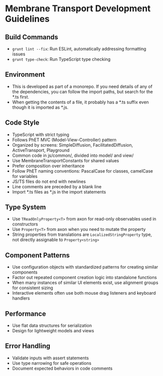 # Membrane Transport Development Guidelines

## Build Commands
- `grunt lint --fix`: Run ESLint, automatically addressing formatting issues
- `grunt type-check`: Run TypeScript type checking

## Environment
- This is developed as part of a monorepo. If you need details of any of the dependencies, you can follow the import paths, but search for the *.ts first.
- When getting the contents of a file, it probably has a *.ts suffix even though it is imported as *.js.

## Code Style
- TypeScript with strict typing
- Follows PhET MVC (Model-View-Controller) pattern
- Organized by screens: SimpleDiffusion, FacilitatedDiffusion, ActiveTransport, Playground
- Common code in js/common/, divided into model/ and view/
- Use MembraneTransportConstants for shared values
- Prefer composition over inheritance
- Follow PhET naming conventions: PascalCase for classes, camelCase for variables
- JS/TS files do not end with newlines
- Line comments are preceded by a blank line
- Import *.ts files as *.js in the import statements

## Type System
- Use `TReadOnlyProperty<T>` from axon for read-only observables used in constructors
- Use `Property<T>` from axon when you need to mutate the property
- String properties from translations are `LocalizedStringProperty` type, not directly assignable to `Property<string>`

## Component Patterns
- Use configuration objects with standardized patterns for creating similar components
- Factor out repeated component creation logic into standalone functions
- When many instances of similar UI elements exist, use alignment groups for consistent sizing
- Interactive elements often use both mouse drag listeners and keyboard handlers

## Performance
- Use flat data structures for serialization
- Design for lightweight models and views

## Error Handling
- Validate inputs with assert statements
- Use type narrowing for safe operations
- Document expected behaviors in code comments